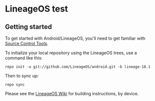 LineageOS test
===========

Getting started
---------------

To get started with Android/LineageOS, you'll need to get familiar with [Source Control Tools](https://source.android.com/setup/develop).

To initialize your local repository using the LineageOS trees, use a command like this:
```
repo init -u git://github.com/LineageOS/android.git -b lineage-18.1
```
Then to sync up:
```
repo sync
```
Please see the [LineageOS Wiki](https://wiki.lineageos.org/) for building instructions, by device.
